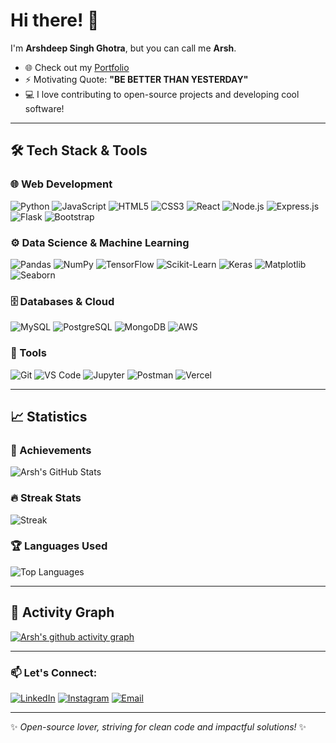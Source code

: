 # Hi there! 👋

I'm **Arshdeep Singh Ghotra**, but you can call me **Arsh**.

- 🌐 Check out my [Portfolio](https://idk-arsh.github.io/portfolio/)
- ⚡ Motivating Quote: **"BE BETTER THAN YESTERDAY"**
- 💻 I love contributing to open-source projects and developing cool software!

---

## 🛠️ Tech Stack & Tools

### 🌐 Web Development
![Python](https://img.shields.io/badge/Python-3776AB?style=for-the-badge&logo=python&logoColor=white)
![JavaScript](https://img.shields.io/badge/JavaScript-F7DF1E?style=for-the-badge&logo=javascript&logoColor=black)
![HTML5](https://img.shields.io/badge/HTML5-E34F26?style=for-the-badge&logo=html5&logoColor=white)
![CSS3](https://img.shields.io/badge/CSS3-1572B6?style=for-the-badge&logo=css3&logoColor=white)
![React](https://img.shields.io/badge/React-61DAFB?style=for-the-badge&logo=react&logoColor=black)
![Node.js](https://img.shields.io/badge/Node.js-339933?style=for-the-badge&logo=node.js&logoColor=white)
![Express.js](https://img.shields.io/badge/Express.js-000000?style=for-the-badge&logo=express&logoColor=white)
![Flask](https://img.shields.io/badge/Flask-000000?style=for-the-badge&logo=flask&logoColor=white)
![Bootstrap](https://img.shields.io/badge/Bootstrap-563D7C?style=for-the-badge&logo=bootstrap&logoColor=white)

### ⚙️ Data Science & Machine Learning
![Pandas](https://img.shields.io/badge/Pandas-150458?style=for-the-badge&logo=pandas&logoColor=white)
![NumPy](https://img.shields.io/badge/NumPy-013243?style=for-the-badge&logo=numpy&logoColor=white)
![TensorFlow](https://img.shields.io/badge/TensorFlow-FF6F00?style=for-the-badge&logo=tensorflow&logoColor=white)
![Scikit-Learn](https://img.shields.io/badge/Scikit--Learn-F7931E?style=for-the-badge&logo=scikit-learn&logoColor=white)
![Keras](https://img.shields.io/badge/Keras-D00000?style=for-the-badge&logo=keras&logoColor=white)
![Matplotlib](https://img.shields.io/badge/Matplotlib-3776AB?style=for-the-badge&logo=matplotlib&logoColor=white)
![Seaborn](https://img.shields.io/badge/Seaborn-3776AB?style=for-the-badge&logo=python&logoColor=white)

### 🗄️ Databases & Cloud
![MySQL](https://img.shields.io/badge/MySQL-4479A1?style=for-the-badge&logo=mysql&logoColor=white)
![PostgreSQL](https://img.shields.io/badge/PostgreSQL-336791?style=for-the-badge&logo=postgresql&logoColor=white)
![MongoDB](https://img.shields.io/badge/MongoDB-47A248?style=for-the-badge&logo=mongodb&logoColor=white)
![AWS](https://img.shields.io/badge/AWS-232F3E?style=for-the-badge&logo=amazon-aws&logoColor=white)

### 🔧 Tools
![Git](https://img.shields.io/badge/Git-F05032?style=for-the-badge&logo=git&logoColor=white)
![VS Code](https://img.shields.io/badge/VS%20Code-007ACC?style=for-the-badge&logo=visual-studio-code&logoColor=white)
![Jupyter](https://img.shields.io/badge/Jupyter-F37626?style=for-the-badge&logo=jupyter&logoColor=white)
![Postman](https://img.shields.io/badge/Postman-FF6C37?style=for-the-badge&logo=postman&logoColor=white)
![Vercel](https://img.shields.io/badge/Vercel-000000?style=for-the-badge&logo=vercel&logoColor=white)

---

## 📈 Statistics

### 🌟 Achievements
![Arsh's GitHub Stats](https://github-readme-stats.vercel.app/api?username=idk-arsh&show_icons=true&theme=radical)

### 🔥 Streak Stats
![Streak](https://github-readme-streak-stats.herokuapp.com/?user=idk-arsh&theme=radical)

### 🏆 Languages Used
![Top Languages](https://github-readme-stats.vercel.app/api/top-langs/?username=idk-arsh&layout=compact&theme=radical)

---

## 🚀 Activity Graph
[![Arsh's github activity graph](https://github-readme-activity-graph.vercel.app/graph?username=idk-arsh&bg_color=fffff0&color=708090&line=24292e&point=24292e&area=true&hide_border=true&theme=dracula)](https://github.com/idk-arsh/github-readme-activity-graph)

---

### 📫 Let's Connect:

[![LinkedIn](https://img.shields.io/badge/LinkedIn-blue?style=for-the-badge)](https://www.linkedin.com/in/udkash/)
[![Instagram](https://img.shields.io/badge/Instagram-E4405F?style=for-the-badge&logo=instagram&logoColor=white)](https://www.instagram.com/udk_arsh)
[![Email](https://img.shields.io/badge/Email-red?style=for-the-badge)](mailto:arsh9745774@gmail.com)

---

✨ *Open-source lover, striving for clean code and impactful solutions!* ✨
